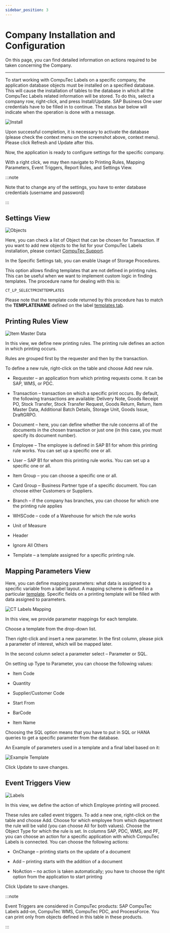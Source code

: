 ```yaml
---
sidebar_position: 3
---
```


# Company Installation and Configuration

On this page, you can find detailed information on actions required to be taken concerning the Company.

---

To start working with CompuTec Labels on a specific company, the application database objects must be installed on a specified database. This will cause the installation of tables to the database in which all the CompuTec Labels related information will be stored. To do this, select a company row, right-click, and press Install/Update. SAP Business One user credentials have to be filled in to continue. The status bar below will indicate when the operation is done with a message.

![Install](./media/company-installation-and-configuration/labels-install-db-objects.png)

Upon successful completion, it is necessary to activate the database (please check the context menu on the screenshot above, context menu). Please click Refresh and Update after this.

Now, the application is ready to configure settings for the specific company.

With a right click, we may then navigate to Printing Rules, Mapping Parameters, Event Triggers, Report Rules, and Settings View.

:::note

Note that to change any of the settings, you have to enter database credentials (username and password)

:::

## Settings View

![Objects](./media/company-installation-and-configuration/ct-labels-settings.png)

Here, you can check a list of Object that can be chosen for Transaction. If you want to add new objects to the list for your CompuTec Labels installation, please contact [CompuTec Support](http://support.computec.pl/).

In the Specific Settings tab, you can enable Usage of Storage Procedures.

This option allows finding templates that are not defined in printing rules. This can be useful when we want to implement custom logic in finding templates. The procedure name for dealing with this is:

```text
CT_LP_SELECTPRINTTEMPLATES
```

Please note that the template code returned by this procedure has to match the **TEMPLATENAME** defined on the label [templates tab](./general-configuration.md#printers).

## Printing Rules View

![Item Master Data](./media/company-installation-and-configuration/ct-labels-printing-rules.png)

In this view, we define new printing rules. The printing rule defines an action in which printing occurs.

Rules are grouped first by the requester and then by the transaction.

To define a new rule, right-click on the table and choose Add new rule.

- Requester – an application from which printing requests come. It can be SAP, WMS, or PDC.

- Transaction – transaction on which a specific print occurs. By default, the following transactions are available: Delivery Note, Goods Receipt PO, Stock Transfer, Stock Transfer Request, Goods Return, Return, Item Master Data, Additional Batch Details, Storage Unit, Goods Issue, DraftGRPO.

- Document – here, you can define whether the rule concerns all of the documents in the chosen transaction or just one (in this case, you must specify its document number).

- Employee – The employee is defined in SAP B1 for whom this printing rule works. You can set up a specific one or all.

- User – SAP B1 for whom this printing rule works. You can set up a specific one or all.

- Item Group – you can choose a specific one or all.

- Card Group – Business Partner type of a specific document. You can choose either Customers or Suppliers.

- Branch – if the company has branches, you can choose for which one the printing rule applies

- WHSCode – code of a Warehouse for which the rule works

- Unit of Measure

- Header

- Ignore All Others

- Template – a template assigned for a specific printing rule.

## Mapping Parameters View

Here, you can define mapping parameters: what data is assigned to a specific variable from a label layout. A mapping scheme is defined in a particular [template](./general-configuration.md#label-templates). Specific fields on a printing template will be filled with data assigned to parameters.

![CT Labels Mapping](./media/company-installation-and-configuration/ct-labels-mapping.png)

In this view, we provide parameter mappings for each template.

Choose a template from the drop-down list.

Then right-click and insert a new parameter. In the first column, please pick a parameter of interest, which will be mapped later.

In the second column select a parameter select – Parameter or SQL.

On setting up Type to Parameter, you can choose the following values:

- Item Code

- Quantity

- Supplier/Customer Code

- Start From

- BarCode

- Item Name

Choosing the SQL option means that you have to put in SQL or HANA queries to get a specific parameter from the database.

An Example of parameters used in a template and a final label based on it:

![Example Template](./media/company-installation-and-configuration/example-template.jpg)

Click Update to save changes.

## Event Triggers View

![Labels](./media/company-installation-and-configuration/ct-labels-triggers.png)

In this view, we define the action of which Employee printing will proceed.

These rules are called event triggers. To add a new one, right-click on the table and choose Add. Choose for which employee from which department the rule will be valid (you can choose All for both values). Choose the Object Type for which the rule is set. In columns SAP, PDC, WMS, and PF, you can choose an action for a specific application with which CompuTec Labels is connected. You can choose the following actions:

- OnChange – printing starts on the update of a document

- Add – printing starts with the addition of a document

- NoAction – no action is taken automatically; you have to choose the right option from the application to start printing

Click Update to save changes.

:::note

Event Triggers are considered in CompuTec products: SAP CompuTec Labels add-on, CompuTec WMS, CompuTec PDC, and ProcessForce. You can print only from objects defined in this table in these products.

:::
